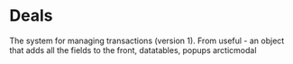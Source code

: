 # Deals
The system for managing transactions (version 1). From useful - an object that adds all the fields to the front, datatables, popups arcticmodal
